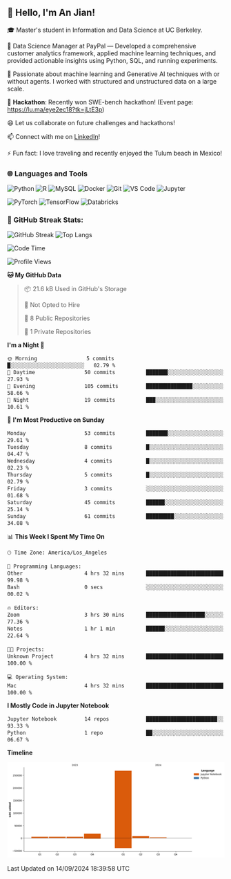 ## 👋 Hello, I'm An Jian!

🎓 Master's student in Information and Data Science at UC Berkeley.

💼 Data Science Manager at PayPal — Developed a comprehensive customer analytics framework, applied machine learning techniques, and provided actionable insights using Python, SQL, and running experiments.

🌱 Passionate about machine learning and Generative AI techniques with or without agents. I worked with structured and unstructured data on a large scale.

👯 **Hackathon**: Recently won SWE-bench hackathon! (Event page: https://lu.ma/eye2ec18?tk=jLtE3p)

😄 Let us collaborate on future challenges and hackathons!

📫 Connect with me on [LinkedIn](https://www.linkedin.com/in/anne-dong-jian/)!

⚡ Fun fact: I love traveling and recently enjoyed the Tulum beach in Mexico!

### 🌐 Languages and Tools
![Python](https://img.shields.io/badge/-Python-3776AB?style=flat-square&logo=python&logoColor=white)
![R](https://img.shields.io/badge/-R-276DC3?style=flat-square&logo=r&logoColor=white)
![MySQL](https://img.shields.io/badge/-MySQL-4479A1?style=flat-square&logo=mysql&logoColor=white)
![Docker](https://img.shields.io/badge/-Docker-2496ED?style=flat-square&logo=docker&logoColor=white)
![Git](https://img.shields.io/badge/-Git-F05032?style=flat-square&logo=git&logoColor=white)
![VS Code](https://img.shields.io/badge/-Visual%20Studio%20Code-007ACC?style=flat-square&logo=visual-studio-code&logoColor=white)
![Jupyter](https://img.shields.io/badge/-Jupyter-F37626?style=flat-square&logo=jupyter&logoColor=white)

![PyTorch](https://img.shields.io/badge/-PyTorch-EE4C2C?style=flat-square&logo=pytorch&logoColor=white)
![TensorFlow](https://img.shields.io/badge/-TensorFlow-FF6F00?style=flat-square&logo=tensorflow&logoColor=white)
![Databricks](https://img.shields.io/badge/-Databricks-FF3621?style=flat-square&logo=databricks&logoColor=white)

### 🚀 GitHub Streak Stats:
![GitHub Streak](https://github-readme-streak-stats.herokuapp.com/?user=dojian&theme=dark) ![Top Langs](https://github-readme-stats.vercel.app/api/top-langs/?username=dojian&layout=compact&theme=dark)


<!--START_SECTION:waka-->
![Code Time](http://img.shields.io/badge/Code%20Time-5%20hrs%2051%20mins-blue)

![Profile Views](http://img.shields.io/badge/Profile%20Views-101-blue)

**🐱 My GitHub Data** 

> 📦 21.6 kB Used in GitHub's Storage 
 > 
> 🚫 Not Opted to Hire
 > 
> 📜 8 Public Repositories 
 > 
> 🔑 1 Private Repositories 
 > 
**I'm a Night 🦉** 

```text
🌞 Morning                5 commits           █░░░░░░░░░░░░░░░░░░░░░░░░   02.79 % 
🌆 Daytime                50 commits          ███████░░░░░░░░░░░░░░░░░░   27.93 % 
🌃 Evening                105 commits         ███████████████░░░░░░░░░░   58.66 % 
🌙 Night                  19 commits          ███░░░░░░░░░░░░░░░░░░░░░░   10.61 % 
```
📅 **I'm Most Productive on Sunday** 

```text
Monday                   53 commits          ███████░░░░░░░░░░░░░░░░░░   29.61 % 
Tuesday                  8 commits           █░░░░░░░░░░░░░░░░░░░░░░░░   04.47 % 
Wednesday                4 commits           █░░░░░░░░░░░░░░░░░░░░░░░░   02.23 % 
Thursday                 5 commits           █░░░░░░░░░░░░░░░░░░░░░░░░   02.79 % 
Friday                   3 commits           ░░░░░░░░░░░░░░░░░░░░░░░░░   01.68 % 
Saturday                 45 commits          ██████░░░░░░░░░░░░░░░░░░░   25.14 % 
Sunday                   61 commits          █████████░░░░░░░░░░░░░░░░   34.08 % 
```


📊 **This Week I Spent My Time On** 

```text
🕑︎ Time Zone: America/Los_Angeles

💬 Programming Languages: 
Other                    4 hrs 32 mins       █████████████████████████   99.98 % 
Bash                     0 secs              ░░░░░░░░░░░░░░░░░░░░░░░░░   00.02 % 

🔥 Editors: 
Zoom                     3 hrs 30 mins       ███████████████████░░░░░░   77.36 % 
Notes                    1 hr 1 min          ██████░░░░░░░░░░░░░░░░░░░   22.64 % 

🐱‍💻 Projects: 
Unknown Project          4 hrs 32 mins       █████████████████████████   100.00 % 

💻 Operating System: 
Mac                      4 hrs 32 mins       █████████████████████████   100.00 % 
```

**I Mostly Code in Jupyter Notebook** 

```text
Jupyter Notebook         14 repos            ███████████████████████░░   93.33 % 
Python                   1 repo              ██░░░░░░░░░░░░░░░░░░░░░░░   06.67 % 
```



**Timeline**

![Lines of Code chart](https://raw.githubusercontent.com/dojian/dojian/main/assets/bar_graph.png)


 Last Updated on 14/09/2024 18:39:58 UTC
<!--END_SECTION:waka-->



<!--
**dojian/dojian** is a ✨ _special_ ✨ repository because its `README.md` (this file) appears on your GitHub profile.

Here are some ideas to get you started:
### 🔥 GitHub Stats:
![Your GitHub stats](https://github-readme-stats.vercel.app/api?username=dojian&show_icons=true&theme=dark&count_private=true)
- 🛠️ Most Used Languages
- 🌱 I’m currently learning ...
- 👯 I’m looking to collaborate on ...
- 🤔 I’m looking for help with ...
- 💬 Ask me about ...
- 📫 How to reach me: ...
- 😄 Pronouns: ...
- ⚡ Fun fact: ...
-->
